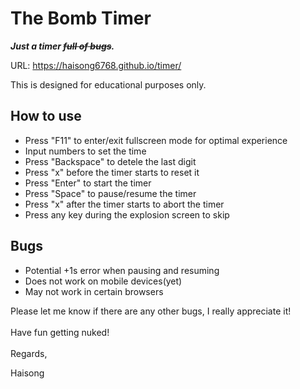 # The Bomb Timer

**_Just a timer <del>full of bugs</del>._**

URL: https://haisong6768.github.io/timer/

This is designed for educational purposes only.

## How to use

- Press "F11" to enter/exit fullscreen mode for optimal experience
- Input numbers to set the time
- Press "Backspace" to detele the last digit
- Press "x" before the timer starts to reset it
- Press "Enter" to start the timer
- Press "Space" to pause/resume the timer
- Press "x" after the timer starts to abort the timer
- Press any key during the explosion screen to skip

## Bugs

- Potential +1s error when pausing and resuming
- Does not work on mobile devices(yet)
- May not work in certain browsers

Please let me know if there are any other bugs, I really appreciate it!
<br/>
<br/>
Have fun getting nuked!
<br/>
<br/>
Regards,

Haisong

